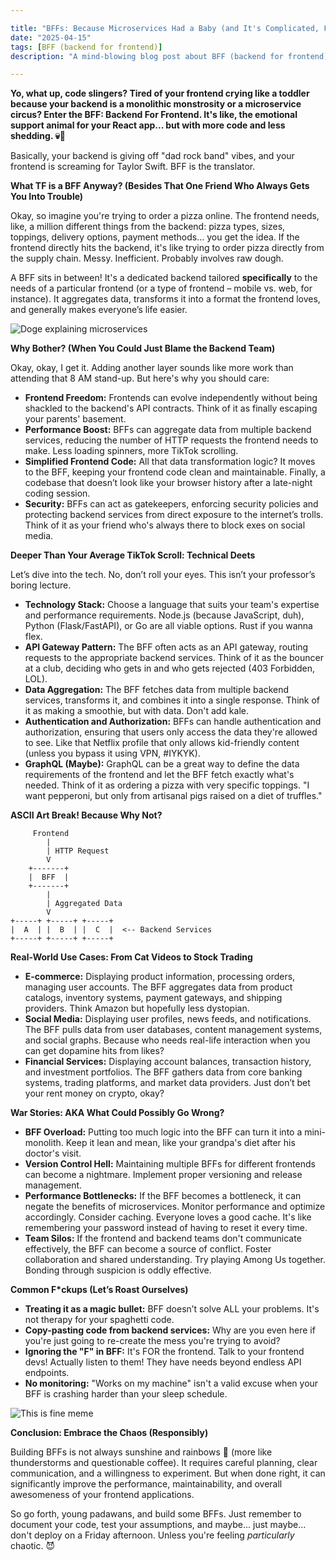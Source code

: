 ```yaml
---

title: "BFFs: Because Microservices Had a Baby (and It's Complicated, Fam)"
date: "2025-04-15"
tags: [BFF (backend for frontend)]
description: "A mind-blowing blog post about BFF (backend for frontend), written for chaotic Gen Z engineers who probably skipped that distributed systems lecture."

---
```


**Yo, what up, code slingers? Tired of your frontend crying like a toddler because your backend is a monolithic monstrosity or a microservice circus? Enter the BFF: Backend For Frontend. It's like, the emotional support animal for your React app... but with more code and less shedding. 💀🙏**

Basically, your backend is giving off "dad rock band" vibes, and your frontend is screaming for Taylor Swift. BFF is the translator.

**What TF is a BFF Anyway? (Besides That One Friend Who Always Gets You Into Trouble)**

Okay, so imagine you're trying to order a pizza online. The frontend needs, like, a million different things from the backend: pizza types, sizes, toppings, delivery options, payment methods... you get the idea. If the frontend directly hits the backend, it's like trying to order pizza directly from the supply chain. Messy. Inefficient. Probably involves raw dough.

A BFF sits in between! It's a dedicated backend tailored **specifically** to the needs of a particular frontend (or a type of frontend – mobile vs. web, for instance). It aggregates data, transforms it into a format the frontend loves, and generally makes everyone’s life easier.

![Doge explaining microservices](https://i.imgflip.com/3feyke.jpg)

**Why Bother? (When You Could Just Blame the Backend Team)**

Okay, okay, I get it. Adding another layer sounds like more work than attending that 8 AM stand-up. But here's why you should care:

*   **Frontend Freedom:** Frontends can evolve independently without being shackled to the backend's API contracts. Think of it as finally escaping your parents' basement.
*   **Performance Boost:** BFFs can aggregate data from multiple backend services, reducing the number of HTTP requests the frontend needs to make. Less loading spinners, more TikTok scrolling.
*   **Simplified Frontend Code:** All that data transformation logic? It moves to the BFF, keeping your frontend code clean and maintainable. Finally, a codebase that doesn’t look like your browser history after a late-night coding session.
*   **Security:** BFFs can act as gatekeepers, enforcing security policies and protecting backend services from direct exposure to the internet’s trolls. Think of it as your friend who's always there to block exes on social media.

**Deeper Than Your Average TikTok Scroll: Technical Deets**

Let’s dive into the tech. No, don’t roll your eyes. This isn’t your professor’s boring lecture.

*   **Technology Stack:** Choose a language that suits your team's expertise and performance requirements. Node.js (because JavaScript, duh), Python (Flask/FastAPI), or Go are all viable options. Rust if you wanna flex.
*   **API Gateway Pattern:** The BFF often acts as an API gateway, routing requests to the appropriate backend services. Think of it as the bouncer at a club, deciding who gets in and who gets rejected (403 Forbidden, LOL).
*   **Data Aggregation:** The BFF fetches data from multiple backend services, transforms it, and combines it into a single response. Think of it as making a smoothie, but with data. Don't add kale.
*   **Authentication and Authorization:** BFFs can handle authentication and authorization, ensuring that users only access the data they're allowed to see. Like that Netflix profile that only allows kid-friendly content (unless you bypass it using VPN, #IYKYK).
*   **GraphQL (Maybe):** GraphQL can be a great way to define the data requirements of the frontend and let the BFF fetch exactly what's needed. Think of it as ordering a pizza with very specific toppings. "I want pepperoni, but only from artisanal pigs raised on a diet of truffles."

**ASCII Art Break! Because Why Not?**

```
     Frontend
        |
        | HTTP Request
        V
    +-------+
    |  BFF  |
    +-------+
        |
        | Aggregated Data
        V
+-----+ +-----+ +-----+
|  A  | |  B  | |  C  |  <-- Backend Services
+-----+ +-----+ +-----+
```

**Real-World Use Cases: From Cat Videos to Stock Trading**

*   **E-commerce:** Displaying product information, processing orders, managing user accounts. The BFF aggregates data from product catalogs, inventory systems, payment gateways, and shipping providers. Think Amazon but hopefully less dystopian.
*   **Social Media:** Displaying user profiles, news feeds, and notifications. The BFF pulls data from user databases, content management systems, and social graphs. Because who needs real-life interaction when you can get dopamine hits from likes?
*   **Financial Services:** Displaying account balances, transaction history, and investment portfolios. The BFF gathers data from core banking systems, trading platforms, and market data providers. Just don’t bet your rent money on crypto, okay?

**War Stories: AKA What Could Possibly Go Wrong?**

*   **BFF Overload:** Putting too much logic into the BFF can turn it into a mini-monolith. Keep it lean and mean, like your grandpa's diet after his doctor's visit.
*   **Version Control Hell:** Maintaining multiple BFFs for different frontends can become a nightmare. Implement proper versioning and release management.
*   **Performance Bottlenecks:** If the BFF becomes a bottleneck, it can negate the benefits of microservices. Monitor performance and optimize accordingly. Consider caching. Everyone loves a good cache. It's like remembering your password instead of having to reset it every time.
*   **Team Silos:** If the frontend and backend teams don't communicate effectively, the BFF can become a source of conflict. Foster collaboration and shared understanding. Try playing Among Us together. Bonding through suspicion is oddly effective.

**Common F\*ckups (Let’s Roast Ourselves)**

*   **Treating it as a magic bullet:** BFF doesn’t solve ALL your problems. It's not therapy for your spaghetti code.
*   **Copy-pasting code from backend services:** Why are you even here if you're just going to re-create the mess you're trying to avoid?
*   **Ignoring the "F" in BFF:** It's FOR the frontend. Talk to your frontend devs! Actually listen to them! They have needs beyond endless API endpoints.
*   **No monitoring:** "Works on my machine" isn't a valid excuse when your BFF is crashing harder than your sleep schedule.

![This is fine meme](https://i.kym-cdn.com/entries/icons/original/000/018/012/this_is_fine.jpeg)

**Conclusion: Embrace the Chaos (Responsibly)**

Building BFFs is not always sunshine and rainbows 🌈 (more like thunderstorms and questionable coffee). It requires careful planning, clear communication, and a willingness to experiment. But when done right, it can significantly improve the performance, maintainability, and overall awesomeness of your frontend applications.

So go forth, young padawans, and build some BFFs. Just remember to document your code, test your assumptions, and maybe… just maybe… don't deploy on a Friday afternoon. Unless you're feeling *particularly* chaotic. 😈
